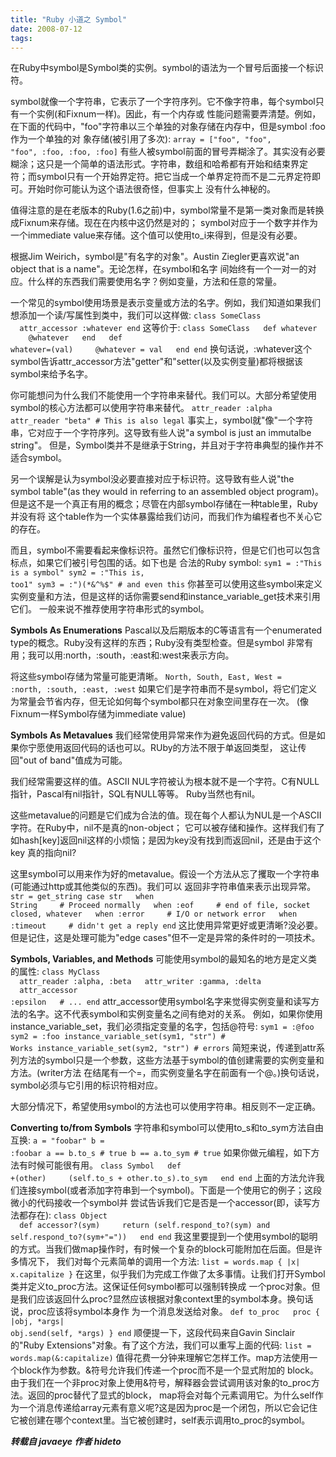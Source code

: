 ```yaml
---
title: "Ruby 小道之 Symbol"
date: 2008-07-12
tags:
---
```


在Ruby中symbol是Symbol类的实例。symbol的语法为一个冒号后面接一个标识符。

symbol就像一个字符串，它表示了一个字符序列。它不像字符串，每个symbol只有一个实例(和Fixnum一样)。因此，有一个内存或
性能问题需要弄清楚。例如，在下面的代码中，"foo"字符串以三个单独的对象存储在内存中，但是symbol :foo作为一个单独的对
象存储(被引用了多次):
<code>array = ["foo", "foo", "foo", :foo, :foo, :foo]</code>
有些人被symbol前面的冒号弄糊涂了。其实没有必要糊涂；这只是一个简单的语法形式。字符串，数组和哈希都有开始和结束界定
符；而symbol只有一个开始界定符。把它当成一个单界定符而不是二元界定符即可。开始时你可能认为这个语法很奇怪，但事实上
没有什么神秘的。
<!--more-->
值得注意的是在老版本的Ruby(1.6之前)中，symbol常量不是第一类对象而是转换成Fixnum来存储。现在在内核中这仍然是对的；
symbol对应于一个数字并作为一个immediate value来存储。这个值可以使用to_i来得到，但是没有必要。

根据Jim Weirich，symbol是"有名字的对象"。Austin Ziegler更喜欢说"an object that is a name"。无论怎样，在symbol和名字
间始终有一个一对一的对应。什么样的东西我们需要使用名字？例如变量，方法和任意的常量。

一个常见的symbol使用场景是表示变量或方法的名字。例如，我们知道如果我们想添加一个读/写属性到类中，我们可以这样做:
<code>class SomeClass
&nbsp;&nbsp;attr_accessor :whatever
end</code>
这等价于:
<code>class SomeClass
&nbsp;&nbsp;def whatever
&nbsp;&nbsp;&nbsp;&nbsp;@whatever
&nbsp;&nbsp;end
&nbsp;&nbsp;def whatever=(val)
&nbsp;&nbsp;&nbsp;&nbsp;@whatever = val
&nbsp;&nbsp;end
end</code>
换句话说，:whatever这个symbol告诉attr_accessor方法"getter"和"setter(以及实例变量)都将根据该symbol来给予名字。

你可能想问为什么我们不能使用一个字符串来替代。我们可以。大部分希望使用symbol的核心方法都可以使用字符串来替代。
<code>attr_reader :alpha
attr_reader "beta"   # This is also legal</code>
事实上，symbol就"像"一个字符串，它对应于一个字符序列。这导致有些人说"a symbol is just an immutalbe string"。
但是，Symbol类并不是继承于String，并且对于字符串典型的操作并不适合symbol。

另一个误解是认为symbol没必要直接对应于标识符。这导致有些人说"the symbol table"(as they would in referring to
an assembled object program)。但是这不是一个真正有用的概念；尽管在内部symbol存储在一种table里，Ruby并没有将
这个table作为一个实体暴露给我们访问，而我们作为编程者也不关心它的存在。

而且，symbol不需要看起来像标识符。虽然它们像标识符，但是它们也可以包含标点，如果它们被引号包围的话。如下也是
合法的Ruby symbol:
<code>sym1 = :"This is a symbol"
sym2 = :"This is, too1"
sym3 = :")(*&^%$"             # and even this</code>
你甚至可以使用这些symbol来定义实例变量和方法，但是这样的话你需要send和instance_variable_get技术来引用它们。
一般来说不推荐使用字符串形式的symbol。

<strong>Symbols As Enumerations</strong>
Pascal以及后期版本的C等语言有一个enumerated type的概念。Ruby没有这样的东西；Ruby没有类型检查。但是symbol
非常有用；我可以用:north，:south，:east和:west来表示方向。

将这些symbol存储为常量可能更清晰。
<code>North, South, East, West = :north, :south, :east, :west</code>
如果它们是字符串而不是symbol，将它们定义为常量会节省内存，但无论如何每个symbol都只在对象空间里存在一次。
(像Fixnum一样Symbol存储为immediate value)

<strong>Symbols As Metavalues</strong>
我们经常使用异常来作为避免返回代码的方式。但是如果你宁愿使用返回代码的话也可以。RUby的方法不限于单返回类型，
这让传回"out of band"值成为可能。

我们经常需要这样的值。ASCII NUL字符被认为根本就不是一个字符。C有NULL指针，Pascal有nil指针，SQL有NULL等等。
Ruby当然也有nil。

这些metavalue的问题是它们成为合法的值。现在每个人都认为NUL是一个ASCII字符。在Ruby中，nil不是真的non-object；
它可以被存储和操作。这样我们有了如hash[key]返回nil这样的小烦恼；是因为key没有找到而返回nil，还是由于这个key
真的指向nil?

这里symbol可以用来作为好的metavalue。假设一个方法从忘了攫取一个字符串(可能通过http或其他类似的东西)。我们可以
返回非字符串值来表示出现异常。
<code>str = get_string
case str
&nbsp;&nbsp;when String
&nbsp;&nbsp;&nbsp;&nbsp;# Proceed normally
&nbsp;&nbsp;when :eof
&nbsp;&nbsp;&nbsp;&nbsp;# end of file, socket closed, whatever
&nbsp;&nbsp;when :error
&nbsp;&nbsp;&nbsp;&nbsp;# I/O or network error
&nbsp;&nbsp;when :timeout
&nbsp;&nbsp;&nbsp;&nbsp;# didn't get a reply
end</code>
这比使用异常更好或更清晰?没必要。但是记住，这是处理可能为"edge cases"但不一定是异常的条件时的一项技术。

<strong>Symbols, Variables, and Methods</strong>
可能使用symbol的最知名的地方是定义类的属性:
<code>class MyClass
&nbsp;&nbsp;attr_reader :alpha, :beta
&nbsp;&nbsp;attr_writer :gamma, :delta
&nbsp;&nbsp;attr_accessor :epsilon
&nbsp;&nbsp;# ...
end</code>
attr_accessor使用symbol名字来觉得实例变量和读写方法的名字。这不代表symbol和实例变量名之间有绝对的关系。
例如，如果你使用instance_variable_set，我们必须指定变量的名字，包括@符号:
<code>sym1 = :@foo
sym2 = :foo
instance_variable_set(sym1, "str")   # Works
instance_variable_set(sym2, "str")   # errors</code>
简短来说，传递到attr系列方法的symbol只是一个参数，这些方法基于symbol的值创建需要的实例变量和方法。(writer方法
在结尾有一个=，而实例变量名字在前面有一个@。)换句话说，symbol必须与它引用的标识符相对应。

大部分情况下，希望使用symbol的方法也可以使用字符串。相反则不一定正确。

<strong>Converting to/from Symbols</strong>
字符串和symbol可以使用to_s和to_sym方法自由互换:
<code>a = "foobar"
b = :foobar
a == b.to_s   # true
b == a.to_sym   # true</code>
如果你做元编程，如下方法有时候可能很有用。
<code>class Symbol
&nbsp;&nbsp;def +(other)
&nbsp;&nbsp;&nbsp;&nbsp;(self.to_s + other.to_s).to_sym
&nbsp;&nbsp;end
end</code>
上面的方法允许我们连接symbol(或者添加字符串到一个symbol)。下面是一个使用它的例子；这段微小的代码接收一个symbol并
尝试告诉我们它是否是一个accessor(即，读写方法都存在):
<code>class Object
&nbsp;&nbsp;def accessor?(sym)
&nbsp;&nbsp;&nbsp;&nbsp;return (self.respond_to?(sym) and self.respond_to?(sym+"="))
&nbsp;&nbsp;end
end</code>
我这里要提到一个使用symbol的聪明的方式。当我们做map操作时，有时候一个复杂的block可能附加在后面。但是许多情况下，
我们对每个元素简单的调用一个方法:
<code>list = words.map { |x| x.capitalize }</code>
在这里，似乎我们为完成工作做了太多事情。让我们打开Symbol类并定义to_proc方法。这保证任何symbol都可以强制转换成
一个proc对象。但是我们应该返回什么proc?显然应该根据对象context里的symbol本身。换句话说，proc应该将symbol本身作
为一个消息发送给对象。
<code>def to_proc
&nbsp;&nbsp;proc { |obj, *args| obj.send(self, *args) }
end</code>
顺便提一下，这段代码来自Gavin Sinclair的"Ruby Extensions"对象。有了这个方法，我们可以重写上面的代码:
<code>list = words.map(&:capitalize)</code>
值得花费一分钟来理解它怎样工作。map方法使用一个block作为参数。&符号允许我们传递一个proc而不是一个显式附加的
block。由于我们在一个非proc对象上使用&符号，解释器会尝试调用该对象的to_proc方法。返回的proc替代了显式的block，
map将会对每个元素调用它。为什么self作为一个消息传递给array元素有意义呢?这是因为proc是一个闭包，所以它会记住
它被创建在哪个context里。当它被创建时，self表示调用to_proc的symbol。 

<em><strong>转载自 javaeye 作者 hideto</strong></em>
